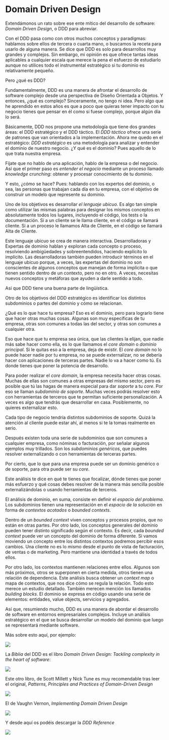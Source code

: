 # Domain Driven Design

Extendámonos un rato sobre ese ente mítico del desarrollo de software: _Domain Driven Design_, o DDD para abreviar.

Con el DDD pasa como con otros muchos conceptos y paradigmas: hablamos sobre ellos de tercera o cuarta mano, o buscamos la receta para usarlo de alguna manera. Se dice que DDD es solo para desarrollos muy grandes y complejos. Sin embargo, mi opinión es que ofrece tantas ideas aplicables a cualquier escala que merece la pena el esfuerzo de estudiarlo aunque no utilices todo el instrumental estratégico si tu dominio es relativamente pequeño.

Pero ¿qué es DDD?

Fundamentalmente, DDD es una manera de afrontar el desarrollo de software complejo desde una perspectiva de Diseño Orientada a Objetos. Y entonces, ¿qué es complejo? Sinceramente, no tengo ni idea. Pero algo que he aprendido en estos años es que a poco que quieras tener impacto con tu negocio tienes que pensar en él como si fuese complejo, porque algún día lo será.

Básicamente, DDD nos propone una metodología que tiene dos grandes áreas: el DDD estratégico y el DDD táctico. El _DDD táctico_ ofrece una serie de patrones que van orientados a la implementación. Ahora me quedo en el estratégico: _DDD estratégico_ es una metodología para analizar y entender el dominio de nuestro negocio. ¿Y qué es el dominio? Pues aquello de lo que trata nuestra empresa.

Fíjate que no hablo de una aplicación, hablo de la empresa o del negocio. Así que el primer paso es _entender el negocio_ mediante un proceso llamado _knowledge crunching_: obtener y procesar conocimiento de tu dominio.

Y esto, ¿cómo se hace? Pues: hablando con los expertos del dominio, o sea, las personas que trabajan cada día en tu empresa, con el objetivo de construir un modelo que represente su dominio.

Uno de los objetivos es desarrollar _el lenguaje ubicuo_. Es algo tan simple como utilizar las mismas palabras para designar los mismos conceptos en absolutamente todos los lugares, incluyendo el código, los tests o la documentación. Si a un cliente se le llama cliente, en el código se llamará cliente. Si a un proceso le llamamos Alta de Cliente, en el código se llamará Alta de Cliente.

Este lenguaje ubicuo se crea de manera interactiva. Desarrolladoras y Expertas de dominio hablan y exploran cada concepto o proceso, resolviendo ambigüedades y sobreentendidos, haciendo explícito lo implícito. Las desarrolladoras también pueden introducir términos en el lenguaje ubicuo porque, a veces, las expertas del dominio no son conscientes de algunos conceptos que manejan de forma implícita o que tienen sentido dentro de un contexto, pero no en otro. A veces, necesitas nuevos conceptos y metáforas que ayuden a darle sentido a todo.

Así que DDD tiene una buena parte de lingüística.

Otro de los objetivos del DDD estratégico es identificar los distintos subdominios o partes del dominio y cómo se relacionan.

¿Qué es lo que hace tu empresa? Eso es el dominio, pero para lograrlo tiene que hacer otras muchas cosas. Algunas son muy específicas de tu empresa, otras son comunes a todas las del sector, y otras son comunes a cualquier otra.

Eso que hace que tu empresa sea única, que las clientes la elijan, que nadie más sabe hacer como ella, es lo que llamamos el _core domain_ o _dominio principal_. Si le quitas eso a la empresa, deja de existir. El _core domain_ no lo puede hacer nadie por tu empresa, no se puede externalizar, no se debería hacer con aplicaciones de terceras partes. Nadie lo va a hacer como tú. Es donde tienes que poner la potencia de desarrollo.

Para poder realizar el _core domain_, la empresa necesita hacer otras cosas. Muchas de ellas son comunes a otras empresas del mismo sector, pero es posible que tú las hagas de manera especial para dar _soporte_ a tu _core_. Por eso se llaman _subdominio de soporte_. Muchas veces podrás resolver esto con herramientas de terceros que te permitan suficiente personalización. A veces es algo que tendrás que desarrollar en casa. Posiblemente, no quieres externalizar esto.

Cada tipo de negocio tendría distintos subdominios de soporte. Quizá la atención al cliente puede estar ahí, al menos si te la tomas realmente en serio.

Después existen toda una serie de subdominios que son comunes a cualquier empresa, como nóminas o facturación, por señalar algunos ejemplos muy trillados. Son los _subdominios genéricos_, que puedes resolver externalizando o con herramientas de terceras partes.

Por cierto, que lo que para una empresa puede ser un dominio genérico o de soporte, para otra puede ser su _core_.

Este análisis te dice en qué te tienes que focalizar, dónde tienes que poner más esfuerzo y qué cosas debes resolver de la manera más sencilla posible externalizándolas o usando herramientas de terceros.

El análisis de dominio, en suma, consiste en definir el _espacio del problema_. Los subdominios tienen una representación en el _espacio de la solución_ en forma de _contextos acotados_ o _bounded contexts_.

Dentro de un _bounded context_ viven conceptos y procesos propios, que no están en otras partes. Por otro lado, los conceptos generales del dominio pueden tener distinto significado según el contexto. Es decir, cada _bounded context_ puede ver un concepto del dominio de forma diferente. Si vamos moviendo un concepto entre los distintos contextos podremos percibir esos cambios. Una cliente no es lo mismo desde el punto de vista de facturación, de ventas o de marketing. Pero mantiene una identidad a través de todos ellos.

Por otro lado, los contextos mantienen relaciones entre ellos. Algunos son más próximos, otros se superponen en cierta medida, otros tienen una relación de dependencia. Este análisis busca obtener un _context map_ o mapa de contextos, que nos dice cómo se regula la relación. Todo esto merece un estudio detallado. También merecen mención los llamados _building blocks_. El dominio se expresa en código usando una serie de elementos: entidades, value objects, servicios y agregados.

Así que, resumiendo mucho, DDD es una manera de abordar el desarrollo de software en entornos empresariales complejos. Incluye un análisis estratégico en el que se busca desarrollar un modelo del dominio que luego se representará mediante software.

Más sobre esto aquí, por ejemplo:

![](images/ddd-intro.png)

La _Biblia_ del DDD es el libro _Domain Driven Design: Tackling complexity in the heart of software_:

![](images/ddd-blue-book.png)

Este otro libro, de Scott Millett y Nick Tune es muy recomendable tras leer el original, _Patterns, Principles and Practices of Domain-Driven Design_

![](images/ppp-ddd.png)

El de Vaughn Vernon, _Implementing Domain Driven Design_

![](images/implementing-ddd.png)

Y desde aquí os podéis descargar la _DDD Reference_

![](images/ddd-reference.png)
